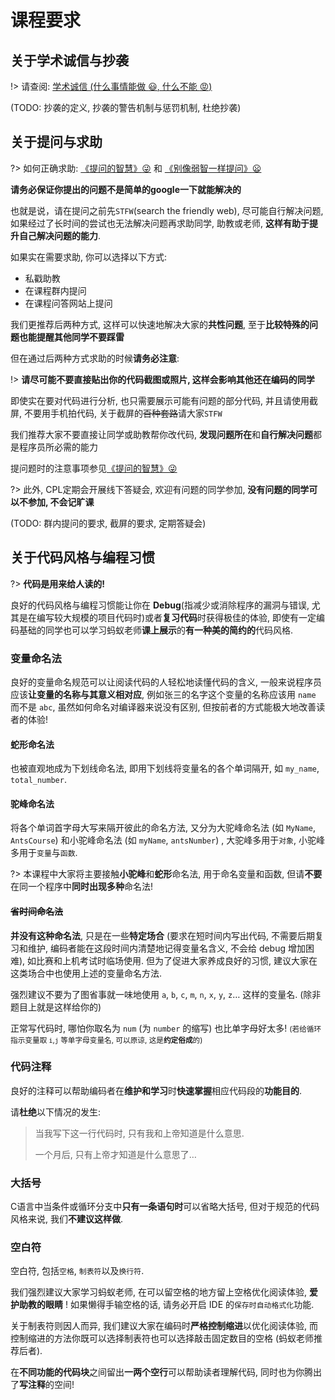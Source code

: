# 课程要求

## 关于学术诚信与抄袭 

!> 请查阅: [学术诚信 (什么事情能做 :smiley:, 什么不能 :rage:)](http://integrity.mit.edu/)

(TODO: 抄袭的定义, 抄袭的警告机制与惩罚机制, 杜绝抄袭)

## 关于提问与求助

?> 如何正确求助: [《提问的智慧》:stuck_out_tongue_winking_eye:](https://github.com/ryanhanwu/How-To-Ask-Questions-The-Smart-Way/blob/main/README-zh_CN.md) 和 [《别像弱智一样提问》:frowning:](https://github.com/tangx/Stop-Ask-Questions-The-Stupid-Ways/blob/master/README.md)

**请务必保证你提出的问题不是简单的google一下就能解决的**

也就是说，请在提问之前先`STFW`(search the friendly web), 尽可能自行解决问题, 如果经过了长时间的尝试也无法解决问题再求助同学, 助教或老师, **这样有助于提升自己解决问题的能力**.

如果实在需要求助, 你可以选择以下方式: 

- 私戳助教
- 在课程群内提问
- 在课程问答网站上提问

我们更推荐后两种方式, 这样可以快速地解决大家的**共性问题**, 至于**比较特殊的问题也能提醒其他同学不要踩雷**

但在通过后两种方式求助的时候**请务必注意**: 

!> **请尽可能不要直接贴出你的代码截图或照片, 这样会影响其他还在编码的同学**

即使实在要对代码进行分析, 也只需要展示可能有问题的部分代码, 并且请使用截屏, 不要用手机拍代码, 关于截屏的~~百种套路~~请大家`STFW`

我们推荐大家不要直接让同学或助教帮你改代码, **发现问题所在**和**自行解决问题**都是程序员所必需的能力

提问题时的注意事项参见[《提问的智慧》:stuck_out_tongue_winking_eye:](https://github.com/ryanhanwu/How-To-Ask-Questions-The-Smart-Way/blob/main/README-zh_CN.md) 

?> 此外, CPL定期会开展线下答疑会, 欢迎有问题的同学参加, **没有问题的同学可以不参加, 不会记旷课**

(TODO: 群内提问的要求, 截屏的要求, 定期答疑会)

## 关于代码风格与编程习惯

?> **代码是用来给人读的!**

良好的代码风格与编程习惯能让你在 **Debug**(指减少或消除程序的漏洞与错误, 尤其是在编写较大规模的项目代码时)或者**复习代码**时获得极佳的体验, 即使有一定编码基础的同学也可以学习蚂蚁老师**课上展示**的**有一种美的简约的**代码风格.

### 变量命名法

良好的变量命名规范可以让阅读代码的人轻松地读懂代码的含义, 一般来说程序员应该**让变量的名称与其意义相对应**, 例如张三的名字这个变量的名称应该用 `name` 而不是 `abc`, 虽然如何命名对编译器来说没有区别, 但按前者的方式能极大地改善读者的体验!

#### 蛇形命名法

也被直观地成为下划线命名法, 即用下划线将变量名的各个单词隔开, 如 `my_name`, `total_number`.

#### 驼峰命名法

将各个单词首字母大写来隔开彼此的命名方法, 又分为大驼峰命名法 (如 `MyName`, `AntsCourse`) 和小驼峰命名法 (如 `myName`, `antsNumber`) , 大驼峰多用于`对象`, 小驼峰多用于`变量`与`函数`.

?> 本课程中大家将主要接触**小驼峰**和**蛇形**命名法, 用于命名变量和函数, 但请**不要**在同一个程序中**同时出现多种**命名法!

#### ~~省时间命名法~~

**并没有这种命名法**, 只是在一些**特定场合** (要求在短时间内写出代码, 不需要后期复习和维护, 编码者能在这段时间内清楚地记得变量名含义, 不会给 debug 增加困难), 如比赛和上机考试时临场使用. 但为了促进大家养成良好的习惯, 建议大家在这类场合中也使用上述的变量命名方法.

强烈建议不要为了图省事就一味地使用 `a`, `b`, `c`, `m`, `n`, `x`, `y`, `z`… 这样的变量名. (除非题目上就是这样给你的) 

正常写代码时, 哪怕你取名为 `num` (为 `number` 的缩写) 也比单字母好太多! <small>(若给循环指示变量取 `i`,`j` 等单字母变量名, 可以原谅, 这是**约定俗成**的)</small>

### 代码注释

良好的注释可以帮助编码者在**维护和学习**时**快速掌握**相应代码段的**功能目的**.

请**杜绝**以下情况的发生:

>当我写下这一行代码时, 只有我和上帝知道是什么意思. 
>
>一个月后, 只有上帝才知道是什么意思了…

### 大括号

C语言中当条件或循环分支中**只有一条语句时**可以省略大括号, 但对于规范的代码风格来说, 我们**不建议这样做**.

### 空白符

空白符, 包括`空格`, `制表符`以及`换行符`.

我们强烈建议大家学习蚂蚁老师, 在可以留空格的地方留上空格优化阅读体验, **爱护助教的眼睛** ! 如果懒得手输空格的话, 请务必开启 IDE 的`保存时自动格式化`功能.

关于制表符则因人而异, 我们建议大家在编码时**严格控制缩进**以优化阅读体验, 而控制缩进的方法你既可以选择制表符也可以选择敲击固定数目的空格 (蚂蚁老师推荐后者).

在**不同功能的代码块**之间留出**一两个空行**可以帮助读者理解代码, 同时也为你腾出了**写注释**的空间!


